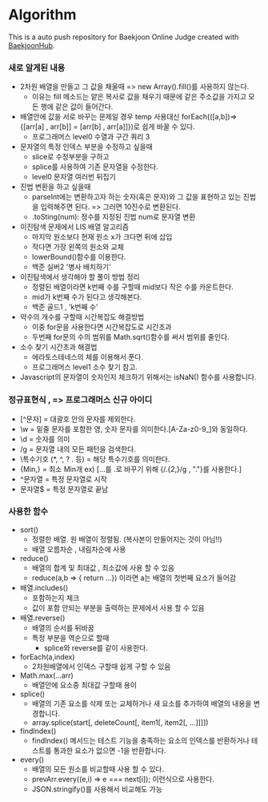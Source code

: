 # Algorithm
This is a auto push repository for Baekjoon Online Judge created with [BaekjoonHub](https://github.com/BaekjoonHub/BaekjoonHub).

### 새로 알게된 내용
* 2차원 배열을 만들고 그 값을 채울때 => new Array().fill()를 사용하지 않는다.
  * 이유는 fill 메소드는 얕은 복사로 값을 채우기 때문에 같은 주소값을 가지고 모든 행에 같은 값이 들어간다.
* 배열안에 값을 서로 바꾸는 문제일 경우 temp 사용대신 forEach(([a,b])=>{[arr[a] , arr[b]] = [arr[b] , arr[a]]})로 쉽게 바꿀 수 있다.
  * 프로그래머스 level0 수열과 구간 쿼리 3
* 문자열의 특정 인덱스 부분을 수정하고 싶을때
  * slice로 수정부분을 구하고
  * splice를 사용하여 기존 문자열을 수정한다.
  * level0 문자열 여러번 뒤집기
 * 진법 변환을 하고 싶을때
   * parseInt에는 변환하고자 하는 숫자(혹은 문자)와 그 값을 표현하고 있는 진법을 입력해주면 된다. => 그러면 10진수로 변환된다.
   * .toSting(num): 정수를 지정된 진법 num로 문자열 변환
 * 이진탐색 문제에서 LIS 배열 알고리즘
   * 마지막 원소보다 현재 원소 x가 크다면 뒤에 삽입
   * 작다면 가장 왼쪽의 원소와 교체
   * lowerBound()함수를 이용한다.
   * 백준 실버2 '병사 배치하기'
 * 이진탐색에서 생각해야 할 풀이 방법 정리
   * 정렬된 배열이라면 k번째 수를 구할때 mid보다 작은 수를 카운트한다.
   * mid가 k번째 수가 된다고 생각해본다.
   * 백준 골드1 , 'k번째 수'
  * 약수의 개수를 구할때 시간복잡도 해결방법
    * 이중 for문을 사용한다면 시간복잡도로 시간초과
    * 두번째 for문의 수의 범위를 Math.sqrt()함수를 써서 범위를 줄인다.
  * 소수 찾기 시간초과 해결법
    * 에라토스테네스의 체를 이용해서 푼다.
    * 프로그래머스 level1 소수 찾기 참고.
  * Javascript의 문자열이 숫자인지 체크하기 위해서는 isNaN() 함수를 사용합니다.
### 정규표현식 , => 프로그래머스 신규 아이디
* [^문자] = 대괄호 안의 문자를 제외한다.
* \w = 밑줄 문자를 포함한 영, 숫자 문자를 의미한다.[A-Za-z0-9_]와 동일하다.
* \d = 숫자를 의미
* /g = 문자열 내의 모든 패턴을 검색한다.
* \특수기호 (\*, \^, \? \. 등) = 해당 특수기호를 의미한다.
* {Min,} = 최소 Min개 ex) [...를 .로 바꾸기 위해 {/\.{2,}/g , "."}를 사용한다.]
* ^문자열 = 특정 문자열로 시작
* 문자열$ = 특정 문자열로 끝남

### 사용한 함수
* sort()
  * 정렬한 배열. 원 배열이 정렬됨. (복사본이 만들어지는 것이 아님!!)
  * 배열 오름차순 , 내림차순에 사용
* reduce()
  * 배열의 합계 및 최대값 , 최소값에 사용 할 수 있음
  * reduce(a,b => { return ...}) 이라면 a는 배열의 첫번째 요소가 들어감
* 배열.includes()
  * 포함하는지 체크
  * 값이 포함 안되는 부분을 출력하는 문제에서 사용 할 수 있음
 * 배열.reverse()
   * 배열의 순서를 뒤바꿈
   * 특정 부분을 역순으로 할때
     * splice와 reverse를 같이 사용한다.
* forEach(a,index)
  * 2차원배열에서 인덱스 구할때 쉽게 구할 수 있음
* Math.max(...arr)
  * 배열안에 요소중 최대값 구할때 용이
* splice()
  * 배열의 기존 요소를 삭제 또는 교체하거나 새 요소를 추가하여 배열의 내용을 변경합니다.
  * array.splice(start[, deleteCount[, item1[, item2[, ...]]]])
* findIndex()
  * findIndex() 메서드는 테스트 기능을 충족하는 요소의 인덱스를 반환하거나 테스트를 통과한 요소가 없으면 -1을 반환합니다.
* every()
  * 배열의 모든 원소를 비교할때 사용 할 수 있다.
  * prevArr.every((e,i) => e === next[i]); 이런식으로 사용한다.
  * JSON.stringify()를 사용해서 비교해도 가능
